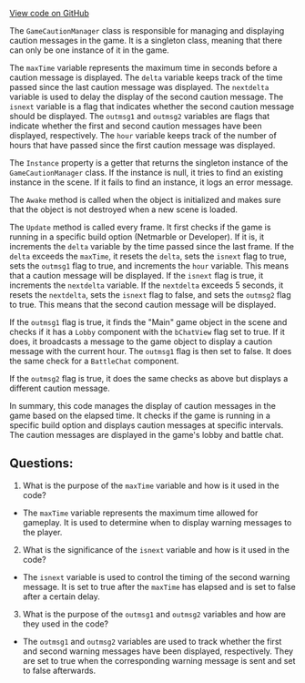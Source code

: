 [View code on GitHub](https://github.com/TieHaxJan/Brick-Force/Assembly-CSharp\GameCautionManager.cs)

The `GameCautionManager` class is responsible for managing and displaying caution messages in the game. It is a singleton class, meaning that there can only be one instance of it in the game.

The `maxTime` variable represents the maximum time in seconds before a caution message is displayed. The `delta` variable keeps track of the time passed since the last caution message was displayed. The `nextdelta` variable is used to delay the display of the second caution message. The `isnext` variable is a flag that indicates whether the second caution message should be displayed. The `outmsg1` and `outmsg2` variables are flags that indicate whether the first and second caution messages have been displayed, respectively. The `hour` variable keeps track of the number of hours that have passed since the first caution message was displayed.

The `Instance` property is a getter that returns the singleton instance of the `GameCautionManager` class. If the instance is null, it tries to find an existing instance in the scene. If it fails to find an instance, it logs an error message.

The `Awake` method is called when the object is initialized and makes sure that the object is not destroyed when a new scene is loaded.

The `Update` method is called every frame. It first checks if the game is running in a specific build option (Netmarble or Developer). If it is, it increments the `delta` variable by the time passed since the last frame. If the `delta` exceeds the `maxTime`, it resets the `delta`, sets the `isnext` flag to true, sets the `outmsg1` flag to true, and increments the `hour` variable. This means that a caution message will be displayed. If the `isnext` flag is true, it increments the `nextdelta` variable. If the `nextdelta` exceeds 5 seconds, it resets the `nextdelta`, sets the `isnext` flag to false, and sets the `outmsg2` flag to true. This means that the second caution message will be displayed.

If the `outmsg1` flag is true, it finds the "Main" game object in the scene and checks if it has a `Lobby` component with the `bChatView` flag set to true. If it does, it broadcasts a message to the game object to display a caution message with the current hour. The `outmsg1` flag is then set to false. It does the same check for a `BattleChat` component.

If the `outmsg2` flag is true, it does the same checks as above but displays a different caution message.

In summary, this code manages the display of caution messages in the game based on the elapsed time. It checks if the game is running in a specific build option and displays caution messages at specific intervals. The caution messages are displayed in the game's lobby and battle chat.
## Questions: 
 1. What is the purpose of the `maxTime` variable and how is it used in the code?
- The `maxTime` variable represents the maximum time allowed for gameplay. It is used to determine when to display warning messages to the player.

2. What is the significance of the `isnext` variable and how is it used in the code?
- The `isnext` variable is used to control the timing of the second warning message. It is set to true after the `maxTime` has elapsed and is set to false after a certain delay.

3. What is the purpose of the `outmsg1` and `outmsg2` variables and how are they used in the code?
- The `outmsg1` and `outmsg2` variables are used to track whether the first and second warning messages have been displayed, respectively. They are set to true when the corresponding warning message is sent and set to false afterwards.